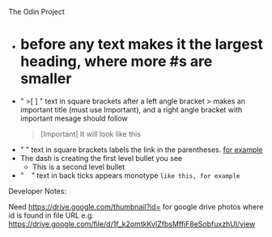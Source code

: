 The Odin Project 

- # before any text makes it the largest heading, where more #s are smaller
- " >[ ] " text in square brackets after a left angle bracket > makes an important title (must use Important), and a right angle bracket with important mesage should follow
	>[Important]
	>It will look like this
- " [ ]( ) " text in square brackets labels the link in the parentheses. [for example](https:www.github.com/moorcode)
- The dash is creating the first level bullet you see
	- This is a second level bullet
- " ` ` " text in back ticks appears monotype `like this, for example`


Developer Notes:

Need https://drive.google.com/thumbnail?id= for google drive photos where id is found in file URL e.g. https://drive.google.com/file/d/1f_k2omtkKvIZfbsMffjF8eSobfuxzhUI/view